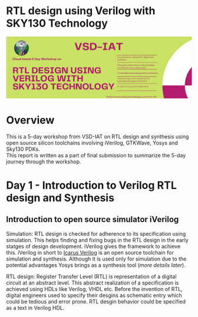 # RTL design using Verilog with SKY130 Technology
![](assets/Verilog_flyer.png)

# Overview
This is a 5-day workshop from VSD-IAT on RTL design and synthesis using open source silicon toolchains involving iVerilog, GTKWave, Yosys and Sky130 PDKs.  
This report is written as a part of final submission to summarize the 5-day journey through the workshop.

# Day 1 - Introduction to Verilog RTL design and Synthesis
## Introduction to open source simulator iVerilog
Simulation: RTL design is checked for adherence to its specification using simulation. This helps finding and fixing bugs in the RTL design in the early statges of design development. iVerilog gives the framework to achieve this.
iVerilog in short to [Icarus Verilog](http://iverilog.icarus.com/) is an open source toolchain for simulation and synthesis. Although it is used only for simulation due to the potential advantages Yosys brings as a synthesis tool (*more details later*).  

RTL design: Register Transfer Level (RTL) is representation of a digital circuit at an abstract level. This abstract realization of a specification is achieved using HDLs like Verilog, VHDL etc. Before the invention of RTL, digital engineers used to specify their desgins as schematic entry which could be tedious and error prone. RTL desgin behavior could be specified as a text in Verilog HDL.  
